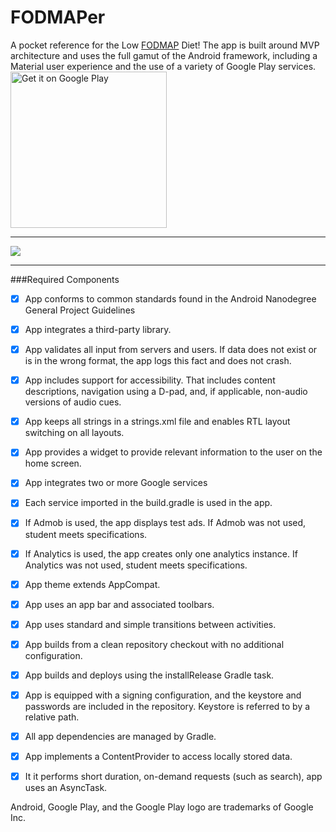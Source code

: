 # FODMAPer 
A pocket reference for the Low [FODMAP](https://en.wikipedia.org/wiki/FODMAP) Diet! The app is built around MVP architecture and uses the full gamut of the Android framework, including a Material user experience and the use of a variety of Google Play services.
<br>
<a href='https://play.google.com/store/apps/details?id=com.b3sk.fodmaper&utm_source=global_co&utm_medium=prtnr&utm_content=Mar2515&utm_campaign=PartBadge&pcampaignid=MKT-Other-global-all-co-prtnr-py-PartBadge-Mar2515-1'><img alt='Get it on Google Play' src='https://play.google.com/intl/en_us/badges/images/generic/en_badge_web_generic.png' width="250px"/></a>
___
![](http://i.imgur.com/jOLh5R0.gif) 
___
###Required Components
- [x] App conforms to common standards found in the Android Nanodegree General Project Guidelines
- [x] App integrates a third-party library.
- [x] App validates all input from servers and users. If data does not exist or is in the wrong format, the app logs this fact and does not crash.
- [x] App includes support for accessibility. That includes content descriptions, navigation using a D-pad, and, if applicable, non-audio versions of audio cues.
- [x] App keeps all strings in a strings.xml file and enables RTL layout switching on all layouts.
- [x] App provides a widget to provide relevant information to the user on the home screen.
- [x] App integrates two or more Google services
- [x] Each service imported in the build.gradle is used in the app.
- [x] If Admob is used, the app displays test ads. If Admob was not used, student meets specifications.
- [x] If Analytics is used, the app creates only one analytics instance. If Analytics was not used, student meets specifications.
- [x] App theme extends AppCompat.
- [x] App uses an app bar and associated toolbars.
- [x] App uses standard and simple transitions between activities.
- [x] App builds from a clean repository checkout with no additional configuration.
- [x] App builds and deploys using the installRelease Gradle task.
- [x] App is equipped with a signing configuration, and the keystore and passwords are included in the repository. Keystore is referred to by a relative path.
- [x] All app dependencies are managed by Gradle.
- [x] App implements a ContentProvider to access locally stored data.
- [x] It it performs short duration, on-demand requests (such as search), app uses an AsyncTask.


Android, Google Play, and the Google Play logo are trademarks of Google Inc.
